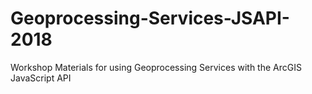 # Geoprocessing-Services-JSAPI-2018
Workshop Materials for using Geoprocessing Services with the ArcGIS JavaScript API
